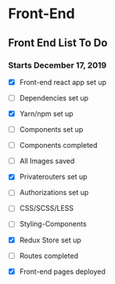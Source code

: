 
# Front-End

## Front End List To Do
### Starts December 17, 2019

- [x] Front-end react app set up

- [ ] Dependencies set up

- [x] Yarn/npm set up

- [ ] Components set up

- [ ] Components completed

- [ ] All Images saved

- [x] Privaterouters set up

- [ ] Authorizations set up

- [ ] CSS/SCSS/LESS

- [ ] Styling-Components

- [x] Redux Store set up

- [ ] Routes completed

- [x] Front-end pages deployed



